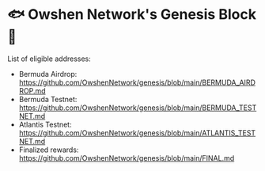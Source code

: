 # 🐟 Owshen Network's Genesis Block 🐠

List of eligible addresses:

- Bermuda Airdrop: https://github.com/OwshenNetwork/genesis/blob/main/BERMUDA_AIRDROP.md
- Bermuda Testnet: https://github.com/OwshenNetwork/genesis/blob/main/BERMUDA_TESTNET.md
- Atlantis Testnet: https://github.com/OwshenNetwork/genesis/blob/main/ATLANTIS_TESTNET.md
- Finalized rewards: https://github.com/OwshenNetwork/genesis/blob/main/FINAL.md